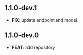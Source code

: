 ## 1.1.0-dev.1

 - **FIX**: update endpoint and model.

## 1.1.0-dev.0

 - **FEAT**: add repository.


